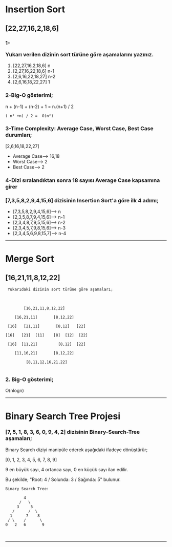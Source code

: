 <h1> Insertion Sort </h1>
<h2>[22,27,16,2,18,6]</h2>
<h3>1- <p> Yukarı verilen dizinin sort türüne göre aşamalarını yazınız.</p>
</h3>
    <ol>
        <li>[22,27,16,2,18,6] n</li>
        <li>[2,27,16,22,18,6] n-1
        </li>
        <li>
            [2,6,16,22,18,27] n-2</li>
        <li>[2,6,16,18,22,27] 1</li>
    </ol>

<h3>2-Big-O gösterimi;</h3>
<p>
    n + (n-1) + (n-2) + 1 = n.(n+1) / 2 

    ( n² +n) / 2 =  O(n²)
</p>
<h3>
    3-Time Complexity: Average Case, Worst Case, Best Case durumları;
</h3>
<p>
    [2,6,16,18,22,27]
   <ul>
       <li>Average Case--> 16,18</li>
       <li>
        Worst Case--> 2 </li>
       <li>
        Best Case--> 2
       </li>
   </ul>

</p>
<h3>4-Dizi sıralandıktan sonra 18 sayısı Average Case kapsamına girer
</h3>

<h3>
    [7,3,5,8,2,9,4,15,6] dizisinin Insertion Sort'a göre ilk 4 adımı;
</h3>
<ul>
    <li>[7,3,5,8,2,9,4,15,6]--> n </li>
    <li>[2,3,5,8,7,9,4,15,6]--> n-1 </li>
    <li>[2,3,4,8,7,9,5,15,6]--> n-2 </li>
    <li>[2,3,4,5,7,9,8,15,6]--> n-3 </li>
    <li>[2,3,4,5,6,9,8,15,7]--> n-4 </li>
</ul>
<hr>
<h1>Merge Sort</h1>
<h2>
    [16,21,11,8,12,22]
</h2>
   
     Yukarıdaki dizinin sort türüne göre aşamaları;
  <br>

    
```
        [16,21,11,8,12,22]

    [16,21,11]       [8,12,22]

 [16]   [21,11]       [8,12]   [22]

[16]   [21]  [11]    [8]  [12]  [22]

 [16]  [11,21]         [8,12]  [22]

    [11,16,21]       [8,12,22]

         [8,11,12,16,21,22]
         
 ```

<h3> 2. Big-O gösterimi;</h3>
<p>O(nlogn)</p>

<hr>

<h1>Binary Search Tree Projesi</h1>
<h3>[7, 5, 1, 8, 3, 6, 0, 9, 4, 2] dizisinin Binary-Search-Tree aşamaları;</h3>


Binary Search  diziyi manipüle ederek aşağıdaki ifadeye dönüştürür;

[0, 1, 2, 3, 4, 5, 6, 7, 8, 9]

9 en büyük sayı,
4 ortanca sayı,
0 en küçük sayı ilan edilir.

Bu şekilde;
"Root: 4 / Solunda: 3 / Sağında: 5" bulunur.


```
Binary Search Tree: 

        4
      /   \
     3     5 
   /      /  \
  1      7    8
 / \    /      \
0   2   6       9

```

<br>
<hr>
<br>


```
